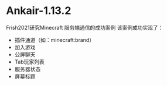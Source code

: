 # Ankair-1.13.2

Frish2021研究Minecraft 服务端通信的成功案例
该案例成功实现了：
 - 插件通道（如：minecraft:brand）
 - 加入游戏
 - 公屏聊天
 - Tab玩家列表
 - 服务器状态
 - 屏幕标题
